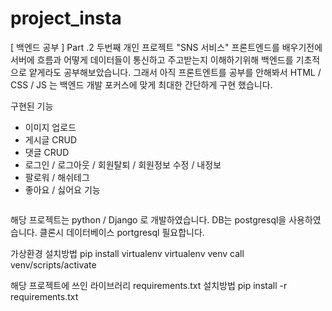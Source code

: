 # project_insta
[ 백엔드 공부 ] Part .2 두번째 개인 프로젝트 "SNS 서비스"
프론트엔드를 배우기전에 서버에 흐름과 어떻게 데이터들이 통신하고 주고받는지 이해하기위해
백엔드를 기초적으로 얕게라도 공부해보았습니다.
그래서 아직 프론트엔트를 공부를 안해봐서
HTML / CSS / JS 는 백엔드 개발 포커스에 맞게 최대한 간단하게 구현 했습니다.

구현된 기능

- 이미지 업로드 
- 게시글 CRUD
- 댓글 CRUD
- 로그인 / 로그아웃 / 회원탈퇴 / 회원정보 수정 / 내정보
- 팔로워 / 해쉬테그 
- 좋아요 / 싫어요 기능

<img src="" > </img>


해당 프로젝트는 python / Django 로 개발하였습니다.
DB는 postgresql을 사용하였습니다.
클론시 데이터베이스 portgresql 필요합니다.

가상환경 설치방법 pip install virtualenv
virtualenv venv
call venv/scripts/activate

해당 프로젝트에 쓰인 라이브러리 requirements.txt 설치방법
pip install -r requirements.txt
